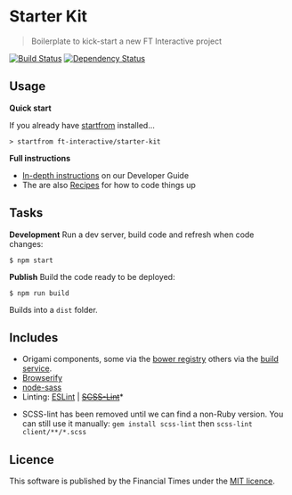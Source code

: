 # Starter Kit

> Boilerplate to kick-start a new FT Interactive project

[![Build Status][travis-image]][travis-url] [![Dependency Status][devdeps-image]][devdeps-url]

## Usage

**Quick start**

If you already have [startfrom](https://github.com/callumlocke/startfrom) installed...

```shell
> startfrom ft-interactive/starter-kit
```

**Full instructions**
* [In-depth instructions](https://ft-interactive.github.io/guides/starter-kit/) on our Developer Guide
* The are also [Recipes](docs/recipes/README.md) for how to code things up

## Tasks

**Development**
Run a dev server, build code and refresh when code changes:

```
$ npm start
```

**Publish**
Build the code ready to be deployed: 

```
$ npm run build
```

Builds into a `dist` folder.


## Includes

- Origami components, some via the [bower registry](http://registry.origami.ft.com/components) others via the [build service](https://build.origami.ft.com/).
- [Browserify](http://browserify.org/)
- [node-sass](https://github.com/sass/node-sass)
- Linting: [ESLint](http://eslint.org/) | ~~[SCSS-Lint](https://github.com/causes/scss-lint)~~*


* SCSS-lint has been removed until we can find a non-Ruby version.
You can still use it manually: `gem install scss-lint` then `scss-lint client/**/*.scss`


## Licence
This software is published by the Financial Times under the [MIT licence](http://opensource.org/licenses/MIT).

<!-- badge URLs -->
[travis-url]: http://travis-ci.org/ft-interactive/starter-kit
[travis-image]: https://img.shields.io/travis/ft-interactive/starter-kit.svg?style=flat-square

[devdeps-url]: https://david-dm.org/ft-interactive/starter-kit#info=devDependencies
[devdeps-image]: https://img.shields.io/david/dev/ft-interactive/starter-kit.svg?style=flat-square
